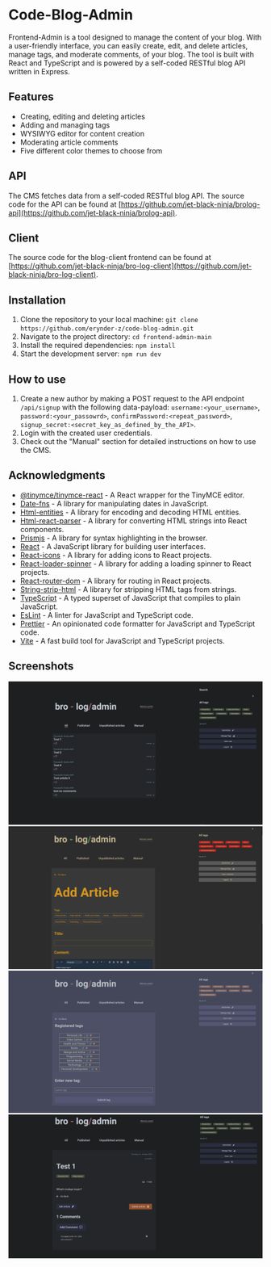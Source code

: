 # Code-Blog-Admin

Frontend-Admin is a tool designed to manage the content of your blog. With a user-friendly interface, you can easily create, edit, and delete articles, manage tags, and moderate comments, of your blog. The tool is built with React and TypeScript and is powered by a self-coded RESTful blog API written in Express.

## Features

- Creating, editing and deleting articles
- Adding and managing tags
- WYSIWYG editor for content creation
- Moderating article comments
- Five different color themes to choose from

## API

The CMS fetches data from a self-coded RESTful blog API. The source code for the API can be found at [https://github.com/jet-black-ninja/brolog-api](https://github.com/jet-black-ninja/brolog-api).

## Client

The source code for the blog-client frontend can be found at [https://github.com/jet-black-ninja/bro-log-client](https://github.com/jet-black-ninja/bro-log-client).

## Installation

1.  Clone the repository to your local machine: `git clone https://github.com/erynder-z/code-blog-admin.git`
2.  Navigate to the project directory: `cd frontend-admin-main`
3.  Install the required dependencies: `npm install`
4.  Start the development server: `npm run dev`

## How to use

1. Create a new author by making a POST request to the API endpoint `/api/signup` with the following data-payload: `username:<your_username>`, `password:<your_passowrd>`, `confirmPassword:<repeat_password>`, `signup_secret:<secret_key_as_defined_by_the_API>`.
2. Login with the created user credentials.
3. Check out the "Manual" section for detailed instructions on how to use the CMS.

## Acknowledgments

- [@tinymce/tinymce-react](https://github.com/tinymce/tinymce-react) - A React wrapper for the TinyMCE editor.
- [Date-fns](https://date-fns.org/) - A library for manipulating dates in JavaScript.
- [Html-entities](https://github.com/mdevils/node-html-entities) - A library for encoding and decoding HTML entities.
- [Html-react-parser](https://github.com/remarkablemark/html-react-parser) - A library for converting HTML strings into React components.
- [Prismjs](https://prismjs.com/) - A library for syntax highlighting in the browser.
- [React](https://reactjs.org/) - A JavaScript library for building user interfaces.
- [React-icons](https://github.com/react-icons/react-icons) - A library for adding icons to React projects.
- [React-loader-spinner](https://github.com/mhnpd/react-loader-spinner) - A library for adding a loading spinner to React projects.
- [React-router-dom](https://github.com/ReactTraining/react-router/tree/master/packages/react-router-dom) - A library for routing in React projects.
- [String-strip-html](https://github.com/vkurchatkin/string-strip-html) - A library for stripping HTML tags from strings.
- [TypeScript](https://www.typescriptlang.org/) - A typed superset of JavaScript that compiles to plain JavaScript.
- [EsLint](https://eslint.org/) - A linter for JavaScript and TypeScript code.
- [Prettier](https://prettier.io/) - An opinionated code formatter for JavaScript and TypeScript code.
- [Vite](https://vite.dev/) - A fast build tool for JavaScript and TypeScript projects.

## Screenshots

<img src="./src//assets/Screenshot1.png" alt="screenshot"/>
<img src="./src//assets/Screenshot2.png" alt="screenshot"/>
<img src="./src//assets/Screenshot3.png" alt="screenshot"/>
<img src="./src//assets/Screenshot4.png" alt="screenshot"/>
